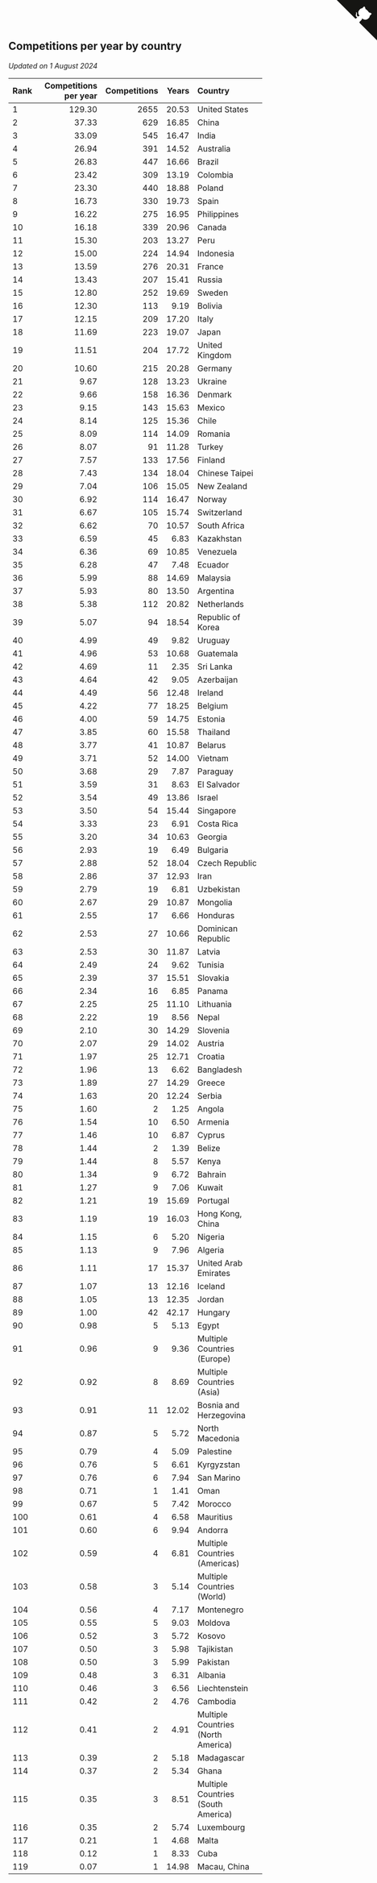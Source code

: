 ## Competitions per year by country

*Updated on  1 August 2024*

| Rank | Competitions per year | Competitions | Years | Country |
| :--- | ---: | ---: | ---: | :--- |
| 1 | 129.30 | 2655 | 20.53 | United States |
| 2 | 37.33 | 629 | 16.85 | China |
| 3 | 33.09 | 545 | 16.47 | India |
| 4 | 26.94 | 391 | 14.52 | Australia |
| 5 | 26.83 | 447 | 16.66 | Brazil |
| 6 | 23.42 | 309 | 13.19 | Colombia |
| 7 | 23.30 | 440 | 18.88 | Poland |
| 8 | 16.73 | 330 | 19.73 | Spain |
| 9 | 16.22 | 275 | 16.95 | Philippines |
| 10 | 16.18 | 339 | 20.96 | Canada |
| 11 | 15.30 | 203 | 13.27 | Peru |
| 12 | 15.00 | 224 | 14.94 | Indonesia |
| 13 | 13.59 | 276 | 20.31 | France |
| 14 | 13.43 | 207 | 15.41 | Russia |
| 15 | 12.80 | 252 | 19.69 | Sweden |
| 16 | 12.30 | 113 | 9.19 | Bolivia |
| 17 | 12.15 | 209 | 17.20 | Italy |
| 18 | 11.69 | 223 | 19.07 | Japan |
| 19 | 11.51 | 204 | 17.72 | United Kingdom |
| 20 | 10.60 | 215 | 20.28 | Germany |
| 21 | 9.67 | 128 | 13.23 | Ukraine |
| 22 | 9.66 | 158 | 16.36 | Denmark |
| 23 | 9.15 | 143 | 15.63 | Mexico |
| 24 | 8.14 | 125 | 15.36 | Chile |
| 25 | 8.09 | 114 | 14.09 | Romania |
| 26 | 8.07 | 91 | 11.28 | Turkey |
| 27 | 7.57 | 133 | 17.56 | Finland |
| 28 | 7.43 | 134 | 18.04 | Chinese Taipei |
| 29 | 7.04 | 106 | 15.05 | New Zealand |
| 30 | 6.92 | 114 | 16.47 | Norway |
| 31 | 6.67 | 105 | 15.74 | Switzerland |
| 32 | 6.62 | 70 | 10.57 | South Africa |
| 33 | 6.59 | 45 | 6.83 | Kazakhstan |
| 34 | 6.36 | 69 | 10.85 | Venezuela |
| 35 | 6.28 | 47 | 7.48 | Ecuador |
| 36 | 5.99 | 88 | 14.69 | Malaysia |
| 37 | 5.93 | 80 | 13.50 | Argentina |
| 38 | 5.38 | 112 | 20.82 | Netherlands |
| 39 | 5.07 | 94 | 18.54 | Republic of Korea |
| 40 | 4.99 | 49 | 9.82 | Uruguay |
| 41 | 4.96 | 53 | 10.68 | Guatemala |
| 42 | 4.69 | 11 | 2.35 | Sri Lanka |
| 43 | 4.64 | 42 | 9.05 | Azerbaijan |
| 44 | 4.49 | 56 | 12.48 | Ireland |
| 45 | 4.22 | 77 | 18.25 | Belgium |
| 46 | 4.00 | 59 | 14.75 | Estonia |
| 47 | 3.85 | 60 | 15.58 | Thailand |
| 48 | 3.77 | 41 | 10.87 | Belarus |
| 49 | 3.71 | 52 | 14.00 | Vietnam |
| 50 | 3.68 | 29 | 7.87 | Paraguay |
| 51 | 3.59 | 31 | 8.63 | El Salvador |
| 52 | 3.54 | 49 | 13.86 | Israel |
| 53 | 3.50 | 54 | 15.44 | Singapore |
| 54 | 3.33 | 23 | 6.91 | Costa Rica |
| 55 | 3.20 | 34 | 10.63 | Georgia |
| 56 | 2.93 | 19 | 6.49 | Bulgaria |
| 57 | 2.88 | 52 | 18.04 | Czech Republic |
| 58 | 2.86 | 37 | 12.93 | Iran |
| 59 | 2.79 | 19 | 6.81 | Uzbekistan |
| 60 | 2.67 | 29 | 10.87 | Mongolia |
| 61 | 2.55 | 17 | 6.66 | Honduras |
| 62 | 2.53 | 27 | 10.66 | Dominican Republic |
| 63 | 2.53 | 30 | 11.87 | Latvia |
| 64 | 2.49 | 24 | 9.62 | Tunisia |
| 65 | 2.39 | 37 | 15.51 | Slovakia |
| 66 | 2.34 | 16 | 6.85 | Panama |
| 67 | 2.25 | 25 | 11.10 | Lithuania |
| 68 | 2.22 | 19 | 8.56 | Nepal |
| 69 | 2.10 | 30 | 14.29 | Slovenia |
| 70 | 2.07 | 29 | 14.02 | Austria |
| 71 | 1.97 | 25 | 12.71 | Croatia |
| 72 | 1.96 | 13 | 6.62 | Bangladesh |
| 73 | 1.89 | 27 | 14.29 | Greece |
| 74 | 1.63 | 20 | 12.24 | Serbia |
| 75 | 1.60 | 2 | 1.25 | Angola |
| 76 | 1.54 | 10 | 6.50 | Armenia |
| 77 | 1.46 | 10 | 6.87 | Cyprus |
| 78 | 1.44 | 2 | 1.39 | Belize |
| 79 | 1.44 | 8 | 5.57 | Kenya |
| 80 | 1.34 | 9 | 6.72 | Bahrain |
| 81 | 1.27 | 9 | 7.06 | Kuwait |
| 82 | 1.21 | 19 | 15.69 | Portugal |
| 83 | 1.19 | 19 | 16.03 | Hong Kong, China |
| 84 | 1.15 | 6 | 5.20 | Nigeria |
| 85 | 1.13 | 9 | 7.96 | Algeria |
| 86 | 1.11 | 17 | 15.37 | United Arab Emirates |
| 87 | 1.07 | 13 | 12.16 | Iceland |
| 88 | 1.05 | 13 | 12.35 | Jordan |
| 89 | 1.00 | 42 | 42.17 | Hungary |
| 90 | 0.98 | 5 | 5.13 | Egypt |
| 91 | 0.96 | 9 | 9.36 | Multiple Countries (Europe) |
| 92 | 0.92 | 8 | 8.69 | Multiple Countries (Asia) |
| 93 | 0.91 | 11 | 12.02 | Bosnia and Herzegovina |
| 94 | 0.87 | 5 | 5.72 | North Macedonia |
| 95 | 0.79 | 4 | 5.09 | Palestine |
| 96 | 0.76 | 5 | 6.61 | Kyrgyzstan |
| 97 | 0.76 | 6 | 7.94 | San Marino |
| 98 | 0.71 | 1 | 1.41 | Oman |
| 99 | 0.67 | 5 | 7.42 | Morocco |
| 100 | 0.61 | 4 | 6.58 | Mauritius |
| 101 | 0.60 | 6 | 9.94 | Andorra |
| 102 | 0.59 | 4 | 6.81 | Multiple Countries (Americas) |
| 103 | 0.58 | 3 | 5.14 | Multiple Countries (World) |
| 104 | 0.56 | 4 | 7.17 | Montenegro |
| 105 | 0.55 | 5 | 9.03 | Moldova |
| 106 | 0.52 | 3 | 5.72 | Kosovo |
| 107 | 0.50 | 3 | 5.98 | Tajikistan |
| 108 | 0.50 | 3 | 5.99 | Pakistan |
| 109 | 0.48 | 3 | 6.31 | Albania |
| 110 | 0.46 | 3 | 6.56 | Liechtenstein |
| 111 | 0.42 | 2 | 4.76 | Cambodia |
| 112 | 0.41 | 2 | 4.91 | Multiple Countries (North America) |
| 113 | 0.39 | 2 | 5.18 | Madagascar |
| 114 | 0.37 | 2 | 5.34 | Ghana |
| 115 | 0.35 | 3 | 8.51 | Multiple Countries (South America) |
| 116 | 0.35 | 2 | 5.74 | Luxembourg |
| 117 | 0.21 | 1 | 4.68 | Malta |
| 118 | 0.12 | 1 | 8.33 | Cuba |
| 119 | 0.07 | 1 | 14.98 | Macau, China |


<a href="https://github.com/JustinTimeCuber/wca_statistics" class="github-corner" aria-label="View source on Github"><svg width="80" height="80" viewBox="0 0 250 250" style="fill:#151513; color:#fff; position: absolute; top: 0; border: 0; right: 0;" aria-hidden="true"><path d="M0,0 L115,115 L130,115 L142,142 L250,250 L250,0 Z"></path><path d="M128.3,109.0 C113.8,99.7 119.0,89.6 119.0,89.6 C122.0,82.7 120.5,78.6 120.5,78.6 C119.2,72.0 123.4,76.3 123.4,76.3 C127.3,80.9 125.5,87.3 125.5,87.3 C122.9,97.6 130.6,101.9 134.4,103.2" fill="currentColor" style="transform-origin: 130px 106px;" class="octo-arm"></path><path d="M115.0,115.0 C114.9,115.1 118.7,116.5 119.8,115.4 L133.7,101.6 C136.9,99.2 139.9,98.4 142.2,98.6 C133.8,88.0 127.5,74.4 143.8,58.0 C148.5,53.4 154.0,51.2 159.7,51.0 C160.3,49.4 163.2,43.6 171.4,40.1 C171.4,40.1 176.1,42.5 178.8,56.2 C183.1,58.6 187.2,61.8 190.9,65.4 C194.5,69.0 197.7,73.2 200.1,77.6 C213.8,80.2 216.3,84.9 216.3,84.9 C212.7,93.1 206.9,96.0 205.4,96.6 C205.1,102.4 203.0,107.8 198.3,112.5 C181.9,128.9 168.3,122.5 157.7,114.1 C157.9,116.9 156.7,120.9 152.7,124.9 L141.0,136.5 C139.8,137.7 141.6,141.9 141.8,141.8 Z" fill="currentColor" class="octo-body"></path></svg></a><style>.github-corner:hover .octo-arm{animation:octocat-wave 560ms ease-in-out}@keyframes octocat-wave{0%,100%{transform:rotate(0)}20%,60%{transform:rotate(-25deg)}40%,80%{transform:rotate(10deg)}}@media (max-width:500px){.github-corner:hover .octo-arm{animation:none}.github-corner .octo-arm{animation:octocat-wave 560ms ease-in-out}}</style>
